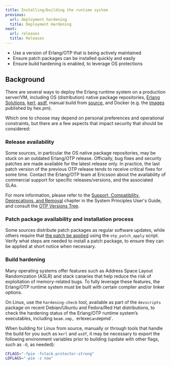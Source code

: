```yaml
---
title: Installing/building the runtime system
previous:
  url: deployment_hardening
  title: Deployment Hardening
next:
  url: releases
  title: Releases
---
```


* Use a version of Erlang/OTP that is being actively maintained
* Ensure patch packages can be installed quickly and easily
* Ensure build hardening is enabled, to leverage OS protections

## Background

There are several ways to deploy the Erlang runtime system on a production server/VM, including OS (distribution) native package repositories, [Erlang Solutions](https://www.erlang-solutions.com/resources/download.html), [kerl](https://github.com/kerl/kerl), [asdf](https://asdf-vm.com/), manual build from [source](https://github.com/erlang/otp), and Docker (e.g. the [images](https://hub.docker.com/u/hexpm) published by hex.pm).

Which one to choose may depend on personal preferences and operational constraints, but there are a few aspects that impact security that should be considered:

### Release availability

Some sources, in particular the OS native package repositories, may be stuck on an outdated Erlang/OTP release. Officially, bug fixes and security patches are made available for the latest release only. In practice, the last patch version of the previous OTP release tends to receive critical fixes for some time. Contact the Erlang/OTP team at Ericsson about the availability of commercial support for specific releases/versions, and the associated SLAs.

For more information, please refer to the [Support, Compatibility, Deprecations, and Removal](https://erlang.org/doc/system_principles/misc.html) chapter in the System Principles User's Guide, and consult the [OTP Versions Tree](http://erlang.org/download/otp_versions_tree.html).

### Patch package availability and installation process

Some sources distribute patch packages as regular software updates, while others require that [the patch be applied](https://github.com/erlang/otp/blob/master/HOWTO/OTP-PATCH-APPLY.md) using the `otp_patch_apply` script. Verify what steps are needed to install a patch package, to ensure they can be applied at short notice when necessary.

### Build hardening

Many operating systems offer features such as Address Space Layout Randomization (ASLR) and stack canaries that help reduce the risk of exploitation of memory-related bugs. To fully leverage these features, the Erlang/OTP runtime system must be built with certain compiler and/or linker options.

On Linux, use the `hardening-check` tool, available as part of the `devscripts` package on recent Debian/Ubuntu and Fedora/Red Hat distributions, to check the hardening status of the Erlang/OTP runtime system’s executables, including `beam.smp, `erlexec` and `epmd`.

When building for Linux from source, manually or through tools that handle the build for you such as `kerl` and `asdf`, it may be necessary to export the following environment variables prior to building (update with other flags, such as `-O`, as needed):

```bash
CFLAGS="-fpie -fstack-protector-strong"
LDFLAGS="-pie -z now" 
```
